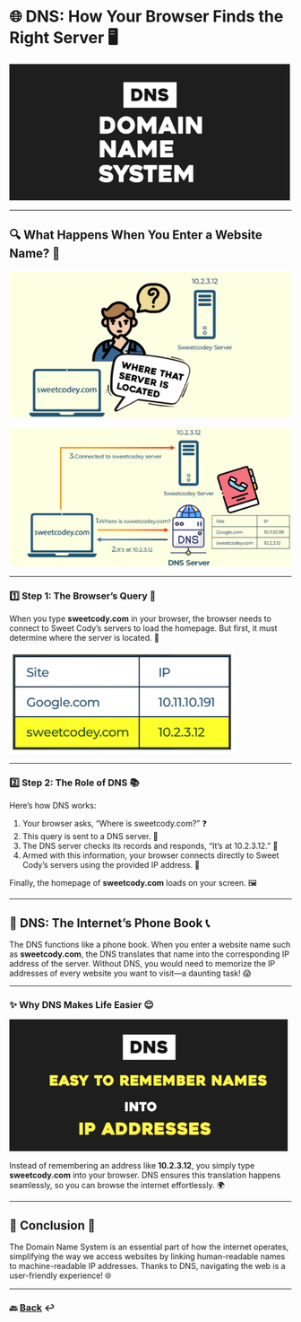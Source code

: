 # **🌐 DNS: How Your Browser Finds the Right Server** 🖥️

![02.png](img/02.png)

---

## **🔍 What Happens When You Enter a Website Name?** 🎯

![03.png](img/03.png)

![04.png](img/04.png)

---

### **1️⃣ Step 1: The Browser’s Query** 🔎

When you type **sweetcody.com** in your browser, the browser needs to connect to Sweet Cody’s servers to load the homepage. But first, it must determine where the server is located. 🎯

![05.png](img/05.png)

---

### **2️⃣ Step 2: The Role of DNS** 📚

Here’s how DNS works:

1. Your browser asks, “Where is sweetcody.com?” ❓
2. This query is sent to a DNS server. 📡
3. The DNS server checks its records and responds, “It’s at 10.2.3.12.” 📄
4. Armed with this information, your browser connects directly to Sweet Cody’s servers using the provided IP address. 🔗

Finally, the homepage of **sweetcody.com** loads on your screen. 🖼️

---

## **📖 DNS: The Internet’s Phone Book** 📞

The DNS functions like a phone book. When you enter a website name such as **sweetcody.com**, the DNS translates that name into the corresponding IP address of the server. Without DNS, you would need to memorize the IP addresses of every website you want to visit—a daunting task\! 😱

---

### **✨ Why DNS Makes Life Easier** 😌

![06.png](img/06.png)

Instead of remembering an address like **10.2.3.12**, you simply type **sweetcody.com** into your browser. DNS ensures this translation happens seamlessly, so you can browse the internet effortlessly. 🌍

---

## **🎉 Conclusion** 🚀

The Domain Name System is an essential part of how the internet operates, simplifying the way we access websites by linking human-readable names to machine-readable IP addresses. Thanks to DNS, navigating the web is a user-friendly experience\! 🌐

---

### **🔙 [Back](../README.md)** ↩️